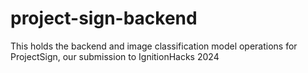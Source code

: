 # project-sign-backend
This holds the backend and image classification model operations for ProjectSign, our submission to IgnitionHacks 2024
